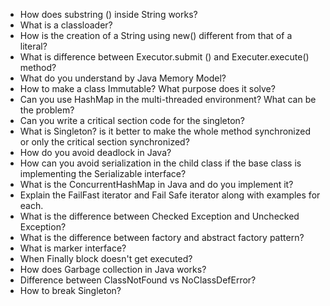 - How does substring () inside String works?
- What is a classloader?
- How is the creation of a String using new() different from that of a literal?
- What is difference between Executor.submit () and Executer.execute() method?
- What do you understand by Java Memory Model?
- How to make a class Immutable? What purpose does it solve?
- Can you use HashMap in the multi-threaded environment? What can be the problem?
- Can you write a critical section code for the singleton?
- What is Singleton? is it better to make the whole method synchronized or only the critical section synchronized?
- How do you avoid deadlock in Java?
- How can you avoid serialization in the child class if the base class is implementing the Serializable interface?
- What is the ConcurrentHashMap in Java and do you implement it?
- Explain the FailFast iterator and Fail Safe iterator along with examples for each.
- What is the difference between Checked Exception and Unchecked Exception?
- What is the difference between factory and abstract factory pattern?
- What is marker interface?
- When Finally block doesn't get executed?
- How does Garbage collection in Java works?
- Difference between ClassNotFound vs NoClassDefError?
- How to break Singleton?
